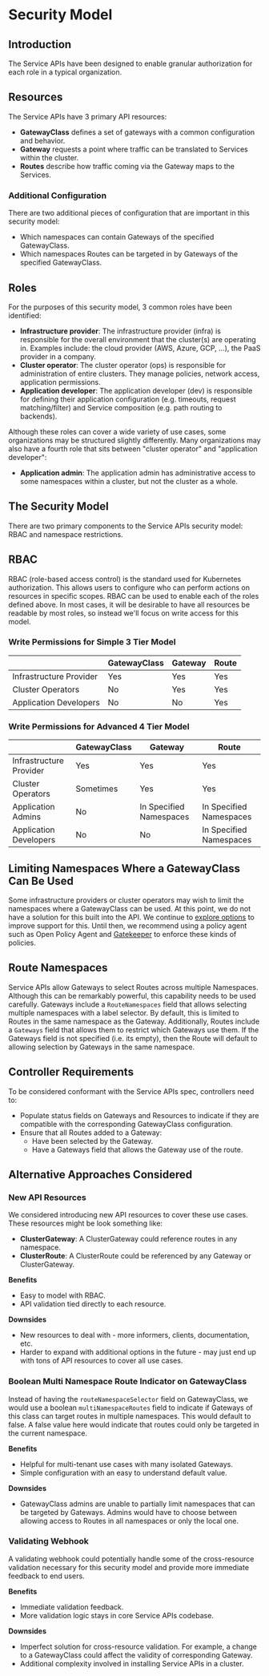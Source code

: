 # Security Model

## Introduction
The Service APIs have been designed to enable granular authorization for each
role in a typical organization. 

## Resources
The Service APIs have 3 primary API resources:

* **GatewayClass** defines a set of gateways with a common configuration and
  behavior.
* **Gateway** requests a point where traffic can be translated to Services
  within the cluster.
* **Routes** describe how traffic coming via the Gateway maps to the Services.

### Additional Configuration
There are two additional pieces of configuration that are important in this
security model:

* Which namespaces can contain Gateways of the specified GatewayClass.
* Which namespaces Routes can be targeted in by Gateways of the specified
  GatewayClass.

## Roles
For the purposes of this security model, 3 common roles have been identified:

* **Infrastructure provider**: The infrastructure provider (infra) is
  responsible for the overall environment that the cluster(s) are operating in.
  Examples include: the cloud provider (AWS, Azure, GCP, ...), the PaaS provider
  in a company.
* **Cluster operator**: The cluster operator (ops) is responsible for
  administration of entire clusters. They manage policies, network access,
  application permissions.
* **Application developer**: The application developer (dev) is responsible for
  defining their application configuration (e.g. timeouts, request
  matching/filter) and Service composition (e.g. path routing to backends). 

Although these roles can cover a wide variety of use cases, some organizations
may be structured slightly differently. Many organizations may also have a
fourth role that sits between "cluster operator" and "application developer":

* **Application admin**: The application admin has administrative access to some
  namespaces within a cluster, but not the cluster as a whole.

## The Security Model
There are two primary components to the Service APIs security model: RBAC and
namespace restrictions.

## RBAC
RBAC (role-based access control) is the standard used for Kubernetes
authorization. This allows users to configure who can perform actions on
resources in specific scopes. RBAC can be used to enable each of the roles
defined above. In most cases, it will be desirable to have all resources be
readable by most roles, so instead we'll focus on write access for this model.

### Write Permissions for Simple 3 Tier Model 
| | GatewayClass | Gateway | Route |
|-|-|-|-|
| Infrastructure Provider | Yes | Yes | Yes |
| Cluster Operators | No | Yes | Yes |
| Application Developers | No | No | Yes |

### Write Permissions for Advanced 4 Tier Model 
| | GatewayClass | Gateway | Route |
|-|-|-|-|
| Infrastructure Provider | Yes | Yes | Yes |
| Cluster Operators | Sometimes | Yes | Yes |
| Application Admins | No | In Specified Namespaces | In Specified Namespaces |
| Application Developers | No | No | In Specified Namespaces |

## Limiting Namespaces Where a GatewayClass Can Be Used
Some infrastructure providers or cluster operators may wish to limit the
namespaces where a GatewayClass can be used. At this point, we do not have a
solution for this built into the API. We continue to [explore
options](https://github.com/kubernetes-sigs/service-apis/issues/375) to improve
support for this. Until then, we recommend using a policy agent such as Open
Policy Agent and [Gatekeeper](https://github.com/open-policy-agent/gatekeeper)
to enforce these kinds of policies.
  
## Route Namespaces
Service APIs allow Gateways to select Routes across multiple Namespaces.
Although this can be remarkably powerful, this capability needs to be used
carefully. Gateways include a `RouteNamespaces` field that allows selecting
multiple namespaces with a label selector. By default, this is limited to Routes
in the same namespace as the Gateway. Additionally, Routes include a `Gateways`
field that allows them to restrict which Gateways use them. If the Gateways
field is not specified (i.e. its empty), then the Route will default to allowing
selection by Gateways in the same namespace. 

## Controller Requirements
To be considered conformant with the Service APIs spec, controllers need to:

* Populate status fields on Gateways and Resources to indicate if they are
  compatible with the corresponding GatewayClass configuration.
* Ensure that all Routes added to a Gateway:
  * Have been selected by the Gateway.
  * Have a Gateways field that allows the Gateway use of the route.

## Alternative Approaches Considered
### New API Resources
We considered introducing new API resources to cover these use cases. These
resources might be look something like:

* **ClusterGateway**: A ClusterGateway could reference routes in any namespace.
* **ClusterRoute**: A ClusterRoute could be referenced by any Gateway or
  ClusterGateway.

**Benefits**

* Easy to model with RBAC.
* API validation tied directly to each resource.

**Downsides**

* New resources to deal with - more informers, clients, documentation, etc.
* Harder to expand with additional options in the future - may just end up with
  tons of API resources to cover all use cases.

### Boolean Multi Namespace Route Indicator on GatewayClass
Instead of having the `routeNamespaceSelector` field on GatewayClass, we would
use a boolean `multiNamespaceRoutes` field to indicate if Gateways of this class
can target routes in multiple namespaces. This would default to false. A false
value here would indicate that routes could only be targeted in the current
namespace. 

**Benefits**

* Helpful for multi-tenant use cases with many isolated Gateways.
* Simple configuration with an easy to understand default value.

**Downsides**

* GatewayClass admins are unable to partially limit namespaces that can be
  targeted by Gateways. Admins would have to choose between allowing access to
  Routes in all namespaces or only the local one.

### Validating Webhook
A validating webhook could potentially handle some of the cross-resource
validation necessary for this security model and provide more immediate feedback
to end users. 

**Benefits**

* Immediate validation feedback.
* More validation logic stays in core Service APIs codebase.

**Downsides**

* Imperfect solution for cross-resource validation. For example, a change to a
  GatewayClass could affect the validity of corresponding Gateway.
* Additional complexity involved in installing Service APIs in a cluster.
